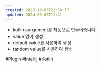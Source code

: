 ```yaml
---
created: 2023-10-03T22:38:37
updated: 2024-03-03T11:41
---
```

- kotlin aurgument를 자동으로 만들어줍니다
- value 없이 생성
- default value를 사용하여 생성
- random value를 사용하여 생성

#Plugin
#Intellij
#Kotlin